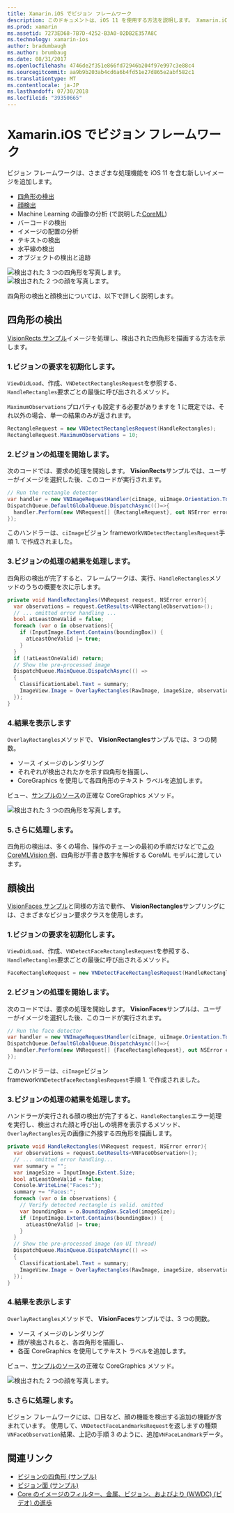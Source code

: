 ```yaml
---
title: Xamarin.iOS でビジョン フレームワーク
description: このドキュメントは、iOS 11 を使用する方法を説明します。 Xamarin.iOS でビジョン フレームワーク。 四角形の検出について具体的には、説明や、顔検出します。
ms.prod: xamarin
ms.assetid: 7273ED68-7B7D-4252-B3A0-02DB2E357A8C
ms.technology: xamarin-ios
author: bradumbaugh
ms.author: brumbaug
ms.date: 08/31/2017
ms.openlocfilehash: 4746de2f351e866fd72946b204f97e997c3e88c4
ms.sourcegitcommit: aa9b9b203ab4cd6a6b4fd51e27d865e2abf582c1
ms.translationtype: MT
ms.contentlocale: ja-JP
ms.lasthandoff: 07/30/2018
ms.locfileid: "39350665"
---
```

# <a name="vision-framework-in-xamarinios"></a>Xamarin.iOS でビジョン フレームワーク

ビジョン フレームワークは、さまざまな処理機能を iOS 11 を含む新しいイメージを追加します。

- [四角形の検出](#rectangles)
- [顔検出](#faces)
- Machine Learning の画像の分析 (で説明した[CoreML](~/ios/platform/introduction-to-ios11/coreml.md))
- バーコードの検出
- イメージの配置の分析
- テキストの検出
- 水平線の検出
- オブジェクトの検出と追跡

![検出された 3 つの四角形を写真します。](vision-images/found-rectangles-tiny.png) ![検出された 2 つの顔を写真します。](vision-images/xamarin-home-faces-tiny.png)

四角形の検出と顔検出については、以下で詳しく説明します。

<a name="rectangles" />

## <a name="rectangle-detection"></a>四角形の検出

[VisionRects サンプル](https://developer.xamarin.com/samples/monotouch/ios11/VisionRectangles/)イメージを処理し、検出された四角形を描画する方法を示します。

### <a name="1-initialize-the-vision-request"></a>1.ビジョンの要求を初期化します。

`ViewDidLoad`、作成、`VNDetectRectanglesRequest`を参照する、`HandleRectangles`要求ごとの最後に呼び出されるメソッド。

`MaximumObservations`プロパティも設定する必要がありますを 1 に既定では、それ以外の場合、単一の結果のみが返されます。

```csharp
RectangleRequest = new VNDetectRectanglesRequest(HandleRectangles);
RectangleRequest.MaximumObservations = 10;
```

### <a name="2-start-the-vision-processing"></a>2.ビジョンの処理を開始します。

次のコードでは、要求の処理を開始します。 **VisionRects**サンプルでは、ユーザーがイメージを選択した後、このコードが実行されます。

```csharp
// Run the rectangle detector
var handler = new VNImageRequestHandler(ciImage, uiImage.Orientation.ToCGImagePropertyOrientation(), new VNImageOptions());
DispatchQueue.DefaultGlobalQueue.DispatchAsync(()=>{
  handler.Perform(new VNRequest[] {RectangleRequest}, out NSError error);
});
```

このハンドラーは、`ciImage`ビジョン framework`VNDetectRectanglesRequest`手順 1. で作成されました。

### <a name="3-handle-the-results-of-vision-processing"></a>3.ビジョンの処理の結果を処理します。

四角形の検出が完了すると、フレームワークは、実行、`HandleRectangles`メソッドのうちの概要を次に示します。

```csharp
private void HandleRectangles(VNRequest request, NSError error){
  var observations = request.GetResults<VNRectangleObservation>();
  // ... omitted error handling ...
  bool atLeastOneValid = false;
  foreach (var o in observations){
    if (InputImage.Extent.Contains(boundingBox)) {
      atLeastOneValid |= true;
    }
  }
  if (!atLeastOneValid) return;
  // Show the pre-processed image
  DispatchQueue.MainQueue.DispatchAsync(() =>
  {
    ClassificationLabel.Text = summary;
    ImageView.Image = OverlayRectangles(RawImage, imageSize, observations);
  });
}
```

### <a name="4-display-the-results"></a>4.結果を表示します

`OverlayRectangles`メソッドで、 **VisionRectangles**サンプルでは、3 つの関数。

- ソース イメージのレンダリング
- それぞれが検出されたかを示す四角形を描画し、
- CoreGraphics を使用して各四角形のテキスト ラベルを追加します。

ビュー、[サンプルのソース](https://developer.xamarin.com/samples/monotouch/ios11/VisionRectangles/)の正確な CoreGraphics メソッド。

![検出された 3 つの四角形を写真します。](vision-images/found-rectangles-phone-sml.png)

### <a name="5-further-processing"></a>5.さらに処理します。

四角形の検出は、多くの場合、操作のチェーンの最初の手順だけなどで[この CoreMLVision 例](~/ios/platform/introduction-to-ios11/coreml.md#coremlvision)、四角形が手書き数字を解析する CoreML モデルに渡しています。


<a name="faces" />

## <a name="face-detection"></a>顔検出

[VisionFaces サンプル](https://developer.xamarin.com/samples/monotouch/ios11/VisionFaces/)と同様の方法で動作、 **VisionRectangles**サンプリングには、さまざまなビジョン要求クラスを使用します。

### <a name="1-initialize-the-vision-request"></a>1.ビジョンの要求を初期化します。

`ViewDidLoad`、作成、`VNDetectFaceRectanglesRequest`を参照する、`HandleRectangles`要求ごとの最後に呼び出されるメソッド。

```csharp
FaceRectangleRequest = new VNDetectFaceRectanglesRequest(HandleRectangles);
```

### <a name="2-start-the-vision-processing"></a>2.ビジョンの処理を開始します。

次のコードでは、要求の処理を開始します。 **VisionFaces**サンプルは、ユーザーがイメージを選択した後、このコードが実行されます。

```csharp
// Run the face detector
var handler = new VNImageRequestHandler(ciImage, uiImage.Orientation.ToCGImagePropertyOrientation(), new VNImageOptions());
DispatchQueue.DefaultGlobalQueue.DispatchAsync(()=>{
  handler.Perform(new VNRequest[] {FaceRectangleRequest}, out NSError error);
});
```

このハンドラーは、`ciImage`ビジョン framework`VNDetectFaceRectanglesRequest`手順 1. で作成されました。

### <a name="3-handle-the-results-of-vision-processing"></a>3.ビジョンの処理の結果を処理します。

ハンドラーが実行される顔の検出が完了すると、`HandleRectangles`エラー処理を実行し、検出された顔と呼び出しの境界を表示するメソッド、`OverlayRectangles`元の画像に外接する四角形を描画します。

```csharp
private void HandleRectangles(VNRequest request, NSError error){
  var observations = request.GetResults<VNFaceObservation>();
  // ... omitted error handling...
  var summary = "";
  var imageSize = InputImage.Extent.Size;
  bool atLeastOneValid = false;
  Console.WriteLine("Faces:");
  summary += "Faces:";
  foreach (var o in observations) {
    // Verify detected rectangle is valid. omitted
    var boundingBox = o.BoundingBox.Scaled(imageSize);
    if (InputImage.Extent.Contains(boundingBox)) {
      atLeastOneValid |= true;
    }
  }
  // Show the pre-processed image (on UI thread)
  DispatchQueue.MainQueue.DispatchAsync(() =>
  {
    ClassificationLabel.Text = summary;
    ImageView.Image = OverlayRectangles(RawImage, imageSize, observations);
  });
}
```

### <a name="4-display-the-results"></a>4.結果を表示します

`OverlayRectangles`メソッドで、 **VisionFaces**サンプルでは、3 つの関数。

- ソース イメージのレンダリング
- 顔が検出されると、各四角形を描画し、
- 各面 CoreGraphics を使用してテキスト ラベルを追加します。

ビュー、[サンプルのソース](https://developer.xamarin.com/samples/monotouch/ios11/VisionFaces/)の正確な CoreGraphics メソッド。

![検出された 2 つの顔を写真します。](vision-images/found-faces-phone-sml.png)

### <a name="5-further-processing"></a>5.さらに処理します。

ビジョン フレームワークには、口目など、顔の機能を検出する追加の機能が含まれています。 使用して、`VNDetectFaceLandmarksRequest`を返しますの種類`VNFaceObservation`結果、上記の手順 3 のように、追加`VNFaceLandmark`データ。


## <a name="related-links"></a>関連リンク

- [ビジョンの四角形 (サンプル)](https://developer.xamarin.com/samples/monotouch/ios11/VisionRectangles/)
- [ビジョン面 (サンプル)](https://developer.xamarin.com/samples/monotouch/ios11/VisionFaces/)
- [Core のイメージのフィルター、金属、ビジョン、およびより (WWDC) (ビデオ) の進歩](https://developer.apple.com/videos/play/wwdc2017/510/)
